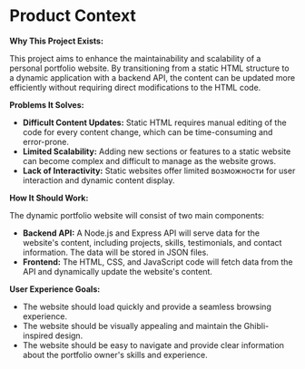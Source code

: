 # Product Context

**Why This Project Exists:**

This project aims to enhance the maintainability and scalability of a personal portfolio website. By transitioning from a static HTML structure to a dynamic application with a backend API, the content can be updated more efficiently without requiring direct modifications to the HTML code.

**Problems It Solves:**

*   **Difficult Content Updates:** Static HTML requires manual editing of the code for every content change, which can be time-consuming and error-prone.
*   **Limited Scalability:** Adding new sections or features to a static website can become complex and difficult to manage as the website grows.
*   **Lack of Interactivity:** Static websites offer limited возможности for user interaction and dynamic content display.

**How It Should Work:**

The dynamic portfolio website will consist of two main components:

*   **Backend API:** A Node.js and Express API will serve data for the website's content, including projects, skills, testimonials, and contact information. The data will be stored in JSON files.
*   **Frontend:** The HTML, CSS, and JavaScript code will fetch data from the API and dynamically update the website's content.

**User Experience Goals:**

*   The website should load quickly and provide a seamless browsing experience.
*   The website should be visually appealing and maintain the Ghibli-inspired design.
*   The website should be easy to navigate and provide clear information about the portfolio owner's skills and experience.
